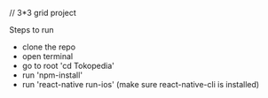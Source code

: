 // 3*3 grid project

Steps to run
  - clone the repo
  - open terminal
  - go to root 'cd Tokopedia'
  - run 'npm-install'
  - run 'react-native run-ios' (make sure react-native-cli is installed)
